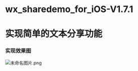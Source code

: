 # wx_sharedemo_for_iOS-V1.7.1
# 实现简单的文本分享功能
### 实现效果图

![未命名图片.png](http://upload-images.jianshu.io/upload_images/80578-7094ed7dda1e42c4.png?imageMogr2/auto-orient/strip%7CimageView2/2/w/1240)
